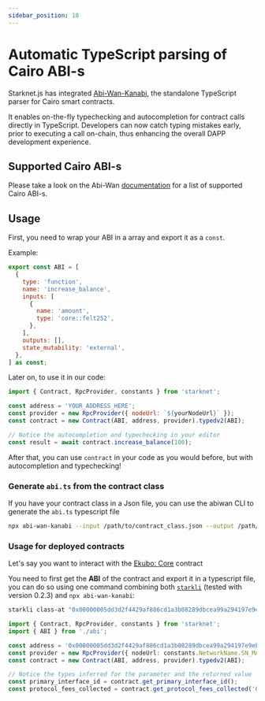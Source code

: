 ```yaml
---
sidebar_position: 18
---
```


# Automatic TypeScript parsing of Cairo ABI-s

Starknet.js has integrated [Abi-Wan-Kanabi](https://github.com/keep-starknet-strange/abi-wan-kanabi), the standalone TypeScript parser for Cairo smart contracts.

It enables on-the-fly typechecking and autocompletion for contract calls directly in TypeScript. Developers can now catch typing mistakes early, prior to executing a call on-chain, thus enhancing the overall DAPP development experience.

## Supported Cairo ABI-s

Please take a look on the Abi-Wan [documentation](https://github.com/keep-starknet-strange/abi-wan-kanabi#cairo-versions) for a list of supported Cairo ABI-s.

## Usage

First, you need to wrap your ABI in a array and export it as a `const`.

Example:

```js
export const ABI = [
  {
    type: 'function',
    name: 'increase_balance',
    inputs: [
      {
        name: 'amount',
        type: 'core::felt252',
      },
    ],
    outputs: [],
    state_mutability: 'external',
  },
] as const;
```

Later on, to use it in our code:

```js
import { Contract, RpcProvider, constants } from 'starknet';

const address = 'YOUR_ADDRESS_HERE';
const provider = new RpcProvider({ nodeUrl: `${yourNodeUrl}` });
const contract = new Contract(ABI, address, provider).typedv2(ABI);

// Notice the autocompletion and typechecking in your editor
const result = await contract.increase_balance(100);
```

After that, you can use `contract` in your code as you would before, but with autocompletion and typechecking!

### Generate `abi.ts` from the contract class

If you have your contract class in a Json file, you can use the abiwan CLI to generate the `abi.ts` typescript file

```bash
npx abi-wan-kanabi --input /path/to/contract_class.json --output /path/to/abi.ts
```

### Usage for deployed contracts

Let's say you want to interact with the [Ekubo: Core](https://starkscan.co/contract/0x00000005dd3d2f4429af886cd1a3b08289dbcea99a294197e9eb43b0e0325b4b) contract

You need to first get the **ABI** of the contract and export it in a typescript file, you can do so using one command combining both [`starkli`](https://github.com/xJonathanLEI/starkli) (tested with version 0.2.3) and `npx abi-wan-kanabi`:

```bash
starkli class-at "0x00000005dd3d2f4429af886cd1a3b08289dbcea99a294197e9eb43b0e0325b4b" --network mainnet | npx abi-wan-kanabi --input /dev/stdin --output abi.ts
```

```typescript
import { Contract, RpcProvider, constants } from 'starknet';
import { ABI } from './abi';

const address = '0x00000005dd3d2f4429af886cd1a3b08289dbcea99a294197e9eb43b0e0325b4b';
const provider = new RpcProvider({ nodeUrl: constants.NetworkName.SN_MAIN });
const contract = new Contract(ABI, address, provider).typedv2(ABI);

// Notice the types inferred for the parameter and the returned value
const primary_interface_id = contract.get_primary_interface_id();
const protocol_fees_collected = contract.get_protocol_fees_collected('0x1');
```
